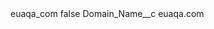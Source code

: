 <?xml version="1.0" encoding="UTF-8"?>
<CustomMetadata xmlns="http://soap.sforce.com/2006/04/metadata" xmlns:xsi="http://www.w3.org/2001/XMLSchema-instance" xmlns:xsd="http://www.w3.org/2001/XMLSchema">
    <label>euaqa_com</label>
    <protected>false</protected>
    <values>
        <field>Domain_Name__c</field>
        <value xsi:type="xsd:string">euaqa.com</value>
    </values>
</CustomMetadata>
